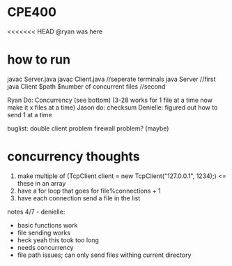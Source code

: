 # CPE400
<<<<<<< HEAD
@ryan was here

how to run
==========
javac Server.java
javac Client.java //seperate terminals
java Server  //first
java Client $path $number of concurrent files //second

Ryan Do: Concurrency (see bottom)
    (3-28 works for 1 file at a time now make it x files at a time)
Jason do: checksum
Denielle: figured out how to send 1 at a time

buglist: 
double client problem
firewall problem? (maybe)

concurrency thoughts
====================
1. make multiple of (TcpClient client = new TcpClient("127.0.0.1", 1234);) <= these in an array
2. have a for loop that goes for file%connections + 1
3. have each connection send a file in the list


notes 4/7 - denielle:
- basic functions work
- file sending works
- heck yeah this took too long
- needs concurrency
- file path issues; can only send files withing current directory
